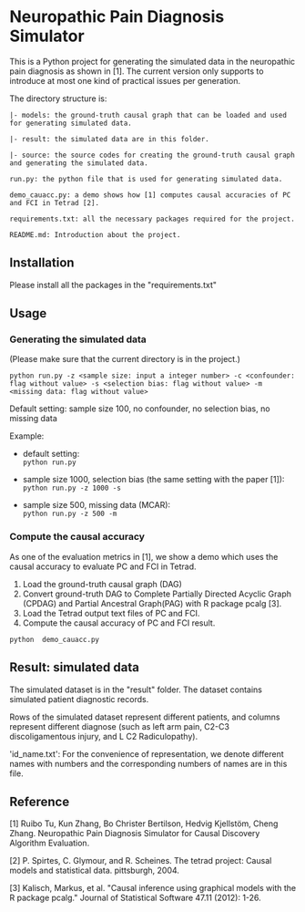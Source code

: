 # Neuropathic Pain Diagnosis Simulator
 
This is a Python project for generating the simulated data in the neuropathic pain diagnosis as shown in [1]. The current version only supports to introduce at most one kind of practical issues per generation.

The directory structure is:

	|- models: the ground-truth causal graph that can be loaded and used for generating simulated data.  

	|- result: the simulated data are in this folder.  

	|- source: the source codes for creating the ground-truth causal graph and generating the simulated data.  

	run.py: the python file that is used for generating simulated data.  
	
	demo_cauacc.py: a demo shows how [1] computes causal accuracies of PC and FCI in Tetrad [2].  

	requirements.txt: all the necessary packages required for the project.  

	README.md: Introduction about the project.  

## Installation

Please install all the packages in the "requirements.txt"

## Usage 
### Generating the simulated data
(Please make sure that the current directory is in the project.)

```python run.py -z <sample size: input a integer number> -c <confounder: flag without value> -s <selection bias: flag without value> -m <missing data: flag without value>```

Default setting: sample size 100, no confounder, no selection bias, no missing data 

Example:   
- default setting:   
```python run.py```
  
- sample size 1000, selection bias (the same setting with the paper [1]):   
```python run.py -z 1000 -s```  

- sample size 500, missing data (MCAR):  
```python run.py -z 500 -m```

### Compute the causal accuracy 
As one of the evaluation metrics in [1], we show a demo which uses the causal accuracy to evaluate PC and FCI in Tetrad. 

1. Load the ground-truth causal graph (DAG)
2. Convert ground-truth DAG to Complete Partially Directed Acyclic Graph (CPDAG) and Partial Ancestral Graph(PAG) with R package pcalg [3].
3. Load the Tetrad output text files of PC and FCI.
4. Compute the causal accuracy of PC and FCI result.
 
```python  demo_cauacc.py```

  
## Result: simulated data
The simulated dataset is in the "result" folder. The dataset contains simulated patient diagnostic records.  

Rows of the simulated dataset represent different patients, and columns represent different diagnose (such as left arm pain, C2-C3 discoligamentous injury, and L C2 Radiculopathy).  

'id_name.txt': For the convenience of representation, we denote different names with numbers and the corresponding numbers of names are in this file. 

## Reference
[1] Ruibo Tu, Kun Zhang, Bo Christer Bertilson, Hedvig Kjellstöm, Cheng Zhang. Neuropathic Pain Diagnosis Simulator for Causal Discovery Algorithm Evaluation.
 
[2] P. Spirtes, C. Glymour, and R. Scheines. The tetrad project: Causal models and statistical data. pittsburgh, 2004.

[3] Kalisch, Markus, et al. "Causal inference using graphical models with the R package pcalg." Journal of Statistical Software 47.11 (2012): 1-26.